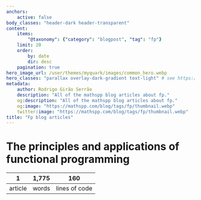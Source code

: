 ```yaml
---
anchors:
    active: false
body_classes: "header-dark header-transparent"
content:
    items:
        "@taxonomy": {"category": "blogpost", "tag": "fp"}
    limit: 20
    order:
        by: date
        dir: desc
    pagination: true
hero_image_url: /user/themes/myquark/images/common_hero.webp
hero_classes: "parallax overlay-dark-gradient text-light" # see https://demo.getgrav.org/blog-skeleton/blog/hero-classes
metadata:
    author: Rodrigo Girão Serrão
    description: "All of the mathspp blog articles about fp."
    og:description: "All of the mathspp blog articles about fp."
    og:image: "https://mathspp.com/blog/tags/fp/thumbnail.webp"
    twitter:image: "https://mathspp.com/blog/tags/fp/thumbnail.webp"
title: "Fp blog articles"
---
```



# The principles and applications of functional programming


<table class="stats-table">
    <thead>
        <tr>
            <th style="text-align: center;">1</th>
            <th style="text-align: center;">1,775</th>
            <th style="text-align: center;">160</th>
        </tr>
    </thead>
    <tbody>
        <tr>
            <td style="text-align: center;">article</td>
            <td style="text-align: center;">words</td>
            <td style="text-align: center;">lines of code</td>
        </tr>
    </tbody>
</table>